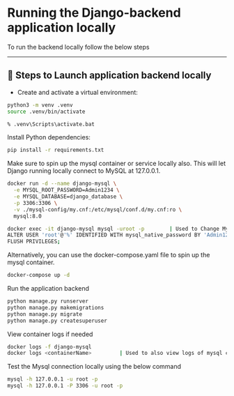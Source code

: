 # Running the Django-backend application locally

To run the backend locally follow the below steps

---

## 🚀 Steps to Launch application backend locally

- Create and activate a virtual environment:

```bash
python3 -m venv .venv
source .venv/bin/activate
```

</details>

```cmd
% .venv\Scripts\activate.bat
```

</details>

Install Python dependencies:

```bash
pip install -r requirements.txt
```

Make sure to spin up the mysql container or service locally also. This will let Django running locally connect to MySQL at 127.0.0.1.

```bash
docker run -d --name django-mysql \
  -e MYSQL_ROOT_PASSWORD=Admin1234 \
  -e MYSQL_DATABASE=django_database \
  -p 3306:3306 \
  -v ./mysql-config/my.cnf:/etc/mysql/conf.d/my.cnf:ro \
  mysql:8.0

docker exec -it django-mysql mysql -uroot -p        | Used to Change MySQL user authentication plugin to mysql_native_password
ALTER USER 'root'@'%' IDENTIFIED WITH mysql_native_password BY 'Admin1234';
FLUSH PRIVILEGES;
```

Alternatively, you can use the docker-compose.yaml file to spin up the mysql container.

```bash
docker-compose up -d
```

Run the application backend

```bash
python manage.py runserver
python manage.py makemigrations
python manage.py migrate
python manage.py createsuperuser
```

View container logs if needed

```bash
docker logs -f django-mysql
docker logs <containerName>         | Used to also view logs of mysql container.
```

Test the Mysql connection locally using the below command

```bash
mysql -h 127.0.0.1 -u root -p
mysql -h 127.0.0.1 -P 3306 -u root -p
```
